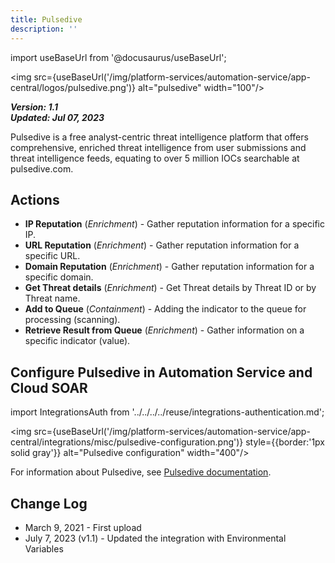 ```yaml
---
title: Pulsedive
description: ''
---
```

import useBaseUrl from '@docusaurus/useBaseUrl';

<img src={useBaseUrl('/img/platform-services/automation-service/app-central/logos/pulsedive.png')} alt="pulsedive" width="100"/>

***Version: 1.1  
Updated: Jul 07, 2023***

Pulsedive is a free analyst-centric threat intelligence platform that offers comprehensive, enriched threat intelligence from user submissions and threat intelligence feeds, equating to over 5 million IOCs searchable at pulsedive.com.

## Actions

* **IP Reputation** (*Enrichment*) - Gather reputation information for a specific IP.
* **URL Reputation** (*Enrichment*) - Gather reputation information for a specific URL.
* **Domain Reputation** (*Enrichment*) - Gather reputation information for a specific domain.
* **Get Threat details** (*Enrichment*) - Get Threat details by Threat ID or by Threat name.
* **Add to Queue** (*Containment*) - Adding the indicator to the queue for processing (scanning).
* **Retrieve Result from Queue** (*Enrichment*) - Gather information on a specific indicator (value).

## Configure Pulsedive in Automation Service and Cloud SOAR

import IntegrationsAuth from '../../../../reuse/integrations-authentication.md';

<IntegrationsAuth/>

<img src={useBaseUrl('/img/platform-services/automation-service/app-central/integrations/misc/pulsedive-configuration.png')} style={{border:'1px solid gray'}} alt="Pulsedive configuration" width="400"/>

For information about Pulsedive, see [Pulsedive documentation](https://pulsedive.com/api/).

## Change Log

* March 9, 2021 - First upload
* July 7, 2023 (v1.1) - Updated the integration with Environmental Variables
